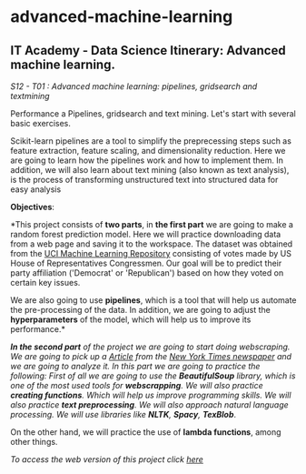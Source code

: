 # advanced-machine-learning
## IT Academy - Data Science Itinerary: Advanced machine learning.

*S12 - T01 : Advanced machine learning: pipelines, gridsearch and textmining*


Performance a Pipelines, gridsearch and text mining. Let's start with several basic exercises.

Scikit-learn pipelines are a tool to simplify the preprecessing steps such as feature extraction, feature scaling, and dimensionality reduction. Here we are going to learn how the pipelines work and how to implement them. In addition, we will also learn about text mining (also known as text analysis), is the process of transforming unstructured text into structured data for easy analysis

**Objectives**:


*This project consists of **two parts**, in **the first part** we are going to make a random forest prediction model. Here we will practice downloading data from a web page and saving it to the workspace. The dataset was obtained from the [UCI Machine Learning Repository](https://archive.ics.uci.edu/ml/datasets/Congressional+Voting+Records) consisting of votes made by US House of Representatives Congressmen.  Our goal will be to predict their party affiliation ('Democrat' or 'Republican') based on how they voted on certain key issues.

We are also going to use **pipelines**, which is a tool that will help us automate the pre-processing of the data. In addition, we are going to adjust the **hyperparameters** of the model, which will help us to improve its performance.*


***In the second part** of the project we are going to start doing webscraping. We are going to pick up a [Article]((https://www.nytimes.com/2022/05/16/opinion/buffalo-shooting-replacement-theory.html)) from the [New York Times newspaper](https://www.nytimes.com/) and we are going to analyze it. In this part we are going to practice the following: First of all we are going to use the **BeautifulSoup** library, which is one of the most used tools for **webscrapping**.
We will also practice **creating functions**. Which will help us improve programming skills.
We will also practice **text preprocessing**. We will also approach natural language processing. We will use libraries like **NLTK**, **Spacy**, **TexBlob***.
 

On the other hand, we will practice the use of **lambda functions**, among other things.

*To access the web version of this project click [here](https://pevicsanch.github.io/advanced-machine-learning/s12_t01_advanced_machine.html)*
